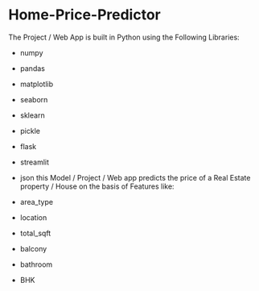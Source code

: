 # Home-Price-Predictor
The Project / Web App is built in Python using the Following Libraries:
 * numpy
 * pandas
 * matplotlib
 * seaborn
 * sklearn
 * pickle
 * flask
 * streamlit
 * json
this Model / Project / Web app predicts the price of a Real Estate property / House on the basis of Features like: 

* area_type 
* location 
* total_sqft
* balcony
* bathroom 
* BHK
